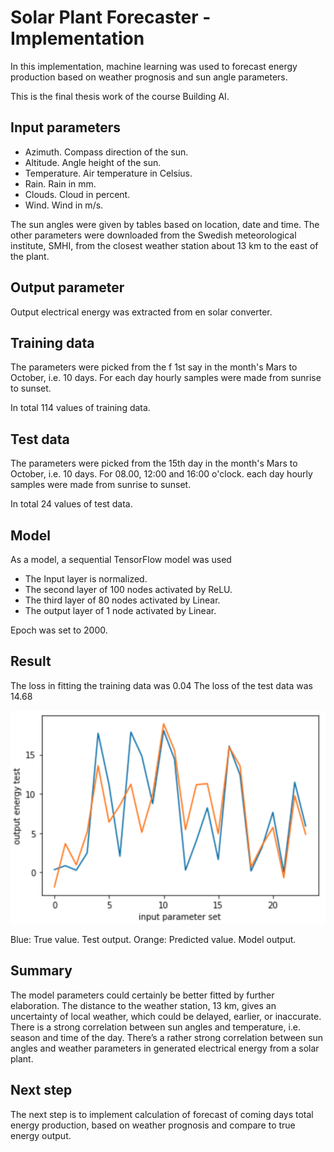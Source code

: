# Solar Plant Forecaster - Implementation
In this implementation, machine learning was used to forecast energy production based on weather prognosis and sun angle parameters.

This is the final thesis work of the course Building AI.  

## Input parameters

- Azimuth. Compass direction of the sun.
- Altitude. Angle height of the sun.
- Temperature. Air temperature in Celsius.
- Rain. Rain in mm.
- Clouds. Cloud in percent.
- Wind. Wind in m/s.

The sun angles were given by tables based on location, date and time. The other parameters were downloaded from the Swedish meteorological institute, SMHI, from the closest weather station about 13 km to the east of the plant.

## Output parameter
Output electrical energy was extracted from en solar converter.

## Training data
The parameters were picked from the f 1st say in the month's Mars to October, i.e. 10 days. For each day hourly samples were made from sunrise to sunset.

In total 114 values of training data.

## Test data
The parameters were picked from the 15th day in the month's Mars to October, i.e. 10 days. For 08.00, 12:00 and 16:00 o'clock. each day hourly samples were made from sunrise to sunset.

In total 24 values of test data.

## Model
As a model, a sequential TensorFlow model was used
- The Input layer is normalized.
- The second layer of 100 nodes activated by ReLU.
- The third layer of 80 nodes activated by Linear.
- The output layer of 1 node activated by Linear.

Epoch was set to 2000.

## Result
The loss in fitting the training data was 0.04 
The loss of the test data was 14.68

![GitHub Logo](/DiagramSolarPlantForecast.png)

Blue: True value. Test output. 
Orange: Predicted value. Model output.

## Summary
The model parameters could certainly be better fitted by further elaboration.
The distance to the weather station, 13 km, gives an uncertainty of local weather, which could be delayed, earlier, or inaccurate.
There is a strong correlation between sun angles and temperature, i.e. season and time of the day.
There’s a rather strong correlation between sun angles and weather parameters in generated electrical energy from a solar plant.

## Next step ##
The next step is to implement calculation of forecast of coming days total energy production, based on weather prognosis and compare to true energy output.
